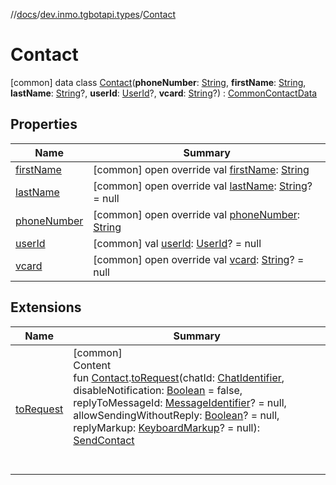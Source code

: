 //[docs](../../../index.md)/[dev.inmo.tgbotapi.types](../index.md)/[Contact](index.md)



# Contact  
 [common] data class [Contact](index.md)(**phoneNumber**: [String](https://kotlinlang.org/api/latest/jvm/stdlib/kotlin/-string/index.html), **firstName**: [String](https://kotlinlang.org/api/latest/jvm/stdlib/kotlin/-string/index.html), **lastName**: [String](https://kotlinlang.org/api/latest/jvm/stdlib/kotlin/-string/index.html)?, **userId**: [UserId](../index.md#%5Bdev.inmo.tgbotapi.types%2FUserId%2F%2F%2FPointingToDeclaration%2F%5D%2FClasslikes%2F625018081)?, **vcard**: [String](https://kotlinlang.org/api/latest/jvm/stdlib/kotlin/-string/index.html)?) : [CommonContactData](../../dev.inmo.tgbotapi.CommonAbstracts/-common-contact-data/index.md)   


## Properties  
  
|  Name |  Summary | 
|---|---|
| <a name="dev.inmo.tgbotapi.types/Contact/firstName/#/PointingToDeclaration/"></a>[firstName](first-name.md)| <a name="dev.inmo.tgbotapi.types/Contact/firstName/#/PointingToDeclaration/"></a> [common] open override val [firstName](first-name.md): [String](https://kotlinlang.org/api/latest/jvm/stdlib/kotlin/-string/index.html)   <br>|
| <a name="dev.inmo.tgbotapi.types/Contact/lastName/#/PointingToDeclaration/"></a>[lastName](last-name.md)| <a name="dev.inmo.tgbotapi.types/Contact/lastName/#/PointingToDeclaration/"></a> [common] open override val [lastName](last-name.md): [String](https://kotlinlang.org/api/latest/jvm/stdlib/kotlin/-string/index.html)? = null   <br>|
| <a name="dev.inmo.tgbotapi.types/Contact/phoneNumber/#/PointingToDeclaration/"></a>[phoneNumber](phone-number.md)| <a name="dev.inmo.tgbotapi.types/Contact/phoneNumber/#/PointingToDeclaration/"></a> [common] open override val [phoneNumber](phone-number.md): [String](https://kotlinlang.org/api/latest/jvm/stdlib/kotlin/-string/index.html)   <br>|
| <a name="dev.inmo.tgbotapi.types/Contact/userId/#/PointingToDeclaration/"></a>[userId](user-id.md)| <a name="dev.inmo.tgbotapi.types/Contact/userId/#/PointingToDeclaration/"></a> [common] val [userId](user-id.md): [UserId](../index.md#%5Bdev.inmo.tgbotapi.types%2FUserId%2F%2F%2FPointingToDeclaration%2F%5D%2FClasslikes%2F625018081)? = null   <br>|
| <a name="dev.inmo.tgbotapi.types/Contact/vcard/#/PointingToDeclaration/"></a>[vcard](vcard.md)| <a name="dev.inmo.tgbotapi.types/Contact/vcard/#/PointingToDeclaration/"></a> [common] open override val [vcard](vcard.md): [String](https://kotlinlang.org/api/latest/jvm/stdlib/kotlin/-string/index.html)? = null   <br>|


## Extensions  
  
|  Name |  Summary | 
|---|---|
| <a name="dev.inmo.tgbotapi.requests.send//toRequest/dev.inmo.tgbotapi.types.Contact#dev.inmo.tgbotapi.types.ChatIdentifier#kotlin.Boolean#kotlin.Long?#kotlin.Boolean?#dev.inmo.tgbotapi.types.buttons.KeyboardMarkup?/PointingToDeclaration/"></a>[toRequest](../../dev.inmo.tgbotapi.requests.send/to-request.md)| <a name="dev.inmo.tgbotapi.requests.send//toRequest/dev.inmo.tgbotapi.types.Contact#dev.inmo.tgbotapi.types.ChatIdentifier#kotlin.Boolean#kotlin.Long?#kotlin.Boolean?#dev.inmo.tgbotapi.types.buttons.KeyboardMarkup?/PointingToDeclaration/"></a>[common]  <br>Content  <br>fun [Contact](index.md).[toRequest](../../dev.inmo.tgbotapi.requests.send/to-request.md)(chatId: [ChatIdentifier](../-chat-identifier/index.md), disableNotification: [Boolean](https://kotlinlang.org/api/latest/jvm/stdlib/kotlin/-boolean/index.html) = false, replyToMessageId: [MessageIdentifier](../index.md#%5Bdev.inmo.tgbotapi.types%2FMessageIdentifier%2F%2F%2FPointingToDeclaration%2F%5D%2FClasslikes%2F625018081)? = null, allowSendingWithoutReply: [Boolean](https://kotlinlang.org/api/latest/jvm/stdlib/kotlin/-boolean/index.html)? = null, replyMarkup: [KeyboardMarkup](../../dev.inmo.tgbotapi.types.buttons/-keyboard-markup/index.md)? = null): [SendContact](../../dev.inmo.tgbotapi.requests.send/-send-contact/index.md)  <br><br><br>|

